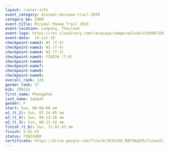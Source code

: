 ```yaml
---
layout: runner-info 
event_category: minimal-meniewa-trail-2019 
category_km: 29KM 
event-title: Minimal Maewa Trail 2019 
event-location: Lampang, Thailand 
event-logo: https://res.cloudinary.com/raceyaya/image/upload/v1569072805/logo/minimal-trail_ktnvsp.jpg 
event-date:  14-Jul-19 
checkpoint-name2: W1 (T-2) 
checkpoint-name3: W3 (T-4) 
checkpoint-name4: W2 (T-3) 
checkpoint-name5: FINISH (T-6) 
checkpoint-name6: 
checkpoint-name7: 
checkpoint-name8: 
checkpoint-name9: 
overall_rank: 126
gender_rank: 37
bib: 290232
first_name: Phongphan
last_name: Sakpat
gender: F
start: Sun, 06-00-00 am
w1_(t_2): Sun, 07-24-05 am
w3_(t_4): Sun, 09-13-26 am
w2_(t_3): Sun, 08-11-16 am
finish_(t_6): Sun, 11-01-43 am
finish: 5-01-43
status: FINISHER
certificate: https://drive.google.com/file/d/1R3YcKd_QQPJNq2HIx7xJwnJCZK0JTetT/view?usp=sharing
---
```

